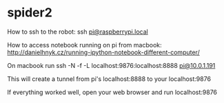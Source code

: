 # spider2

How to ssh to the robot:
ssh pi@raspberrypi.local

How to access notebook running on pi from macbook:
http://danielhnyk.cz/running-ipython-notebook-different-computer/

On macbook run ssh -N -f -L localhost:9876:localhost:8888 pi@10.0.1.191 

This will create a tunnel from pi's localhost:8888 to your localhost:9876

If everything worked well, open your web browser and run localhost:9876
